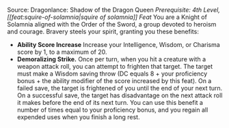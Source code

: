 Source: Dragonlance: Shadow of the Dragon Queen
*Prerequisite: 4th Level, [[feat:squire-of-solamnia|squire of solamnia]] Feat*
You are a Knight of Solamnia aligned with the Order of the Sword, a group devoted to heroism and courage. Bravery steels your spirit, granting you these benefits:
* **Ability Score Increase** Increase your Intelligence, Wisdom, or Charisma score by 1, to a maximum of 20.
* **Demoralizing Strike.** Once per turn, when you hit a creature with a weapon attack roll, you can attempt to frighten that target. The target must make a Wisdom saving throw (DC equals 8 + your proficiency bonus + the ability modifier of the score increased by this feat). On a failed save, the target is frightened of you until the end of your next turn. On a successful save, the target has disadvantage on the next attack roll it makes before the end of its next turn. You can use this benefit a number of times equal to your proficiency bonus, and you regain all expended uses when you finish a long rest.